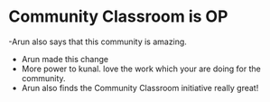 # Community Classroom is OP

-Arun also says that this community is amazing.
- Arun made this change
- More power to kunal. love the work which your are doing for the community.
- Arun also finds the Community Classroom initiative really great!
